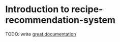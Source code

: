 # Introduction to recipe-recommendation-system

TODO: write [great documentation](http://jacobian.org/writing/what-to-write/)
